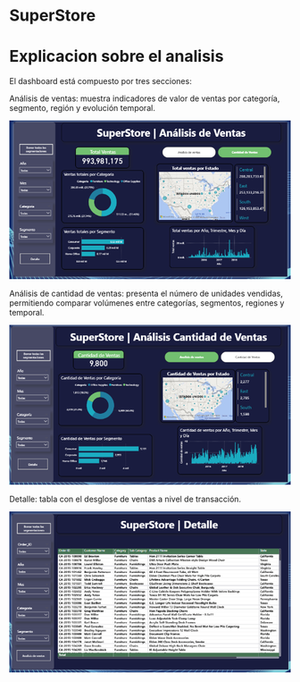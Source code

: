 # SuperStore
# Explicacion sobre el analisis

El dashboard está compuesto por tres secciones:

Análisis de ventas: muestra indicadores de valor de ventas por categoría, segmento, región y evolución temporal.

![alt text](image.png)

Análisis de cantidad de ventas: presenta el número de unidades vendidas, permitiendo comparar volúmenes entre categorías, segmentos, regiones y temporal.

![alt text](image-1.png)

Detalle: tabla con el desglose de ventas a nivel de transacción.

![alt text](image-2.png)